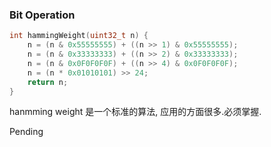 ### []()


### Bit Operation


```C
int hammingWeight(uint32_t n) {
    n = (n & 0x55555555) + ((n >> 1) & 0x55555555);
    n = (n & 0x33333333) + ((n >> 2) & 0x33333333);
    n = (n & 0x0F0F0F0F) + ((n >> 4) & 0x0F0F0F0F);
    n = (n * 0x01010101) >> 24;
    return n;
}
```

hanmming weight 是一个标准的算法, 应用的方面很多.必须掌握.

Pending